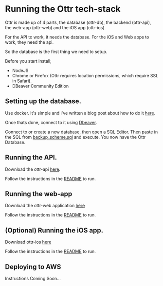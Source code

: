 # Running the Ottr tech-stack

Ottr is made up of 4 parts, the database (ottr-db), the backend (ottr-api), the web-app (ottr-web) and the iOS app (ottr-ios).

For the API to work, it needs the database. For the iOS and Web apps to work, they need the api.

So the database is the first thing we need to setup.

Before you start install;
* NodeJS
* Chrome or Firefox (Ottr requires location permissions, which require SSL in Safari).
* DBeaver Community Edition

## Setting up the database.
Use docker. It's simple and i've written a blog post about how to do it [here](https://adamfallon.com/2020/07/08/postgres-in-docker/).

Once thats done, connect to it using [Dbeaver](https://dbeaver.io/).

Connect to or create a new database, then open a SQL Editor. Then paste in the SQL from [backup_scheme.sql](https://github.com/afallon02/ottr-db/blob/master/backup_schema.sql) and execute. You now have the Ottr Database.

## Running the API.
Download the ottr-api [here](https://github.com/afallon02/ottr-api).


Follow the instructions in the [README](https://github.com/afallon02/ottr-web/blob/master/README.md) to run.

## Running the web-app
Download the ottr-web application [here](https://github.com/afallon02/ottr-web) 

Follow the instructions in the [README](https://github.com/afallon02/ottr-web/blob/master/README.md) to run.

## (Optional) Running the iOS app.
Download ottr-ios [here](https://github.com/afallon02/ottr-ios)

Follow the instructions in the [README](https://github.com/afallon02/ottr-ios/blob/master/README.md) to run.

## Deploying to AWS
Instructions Coming Soon...